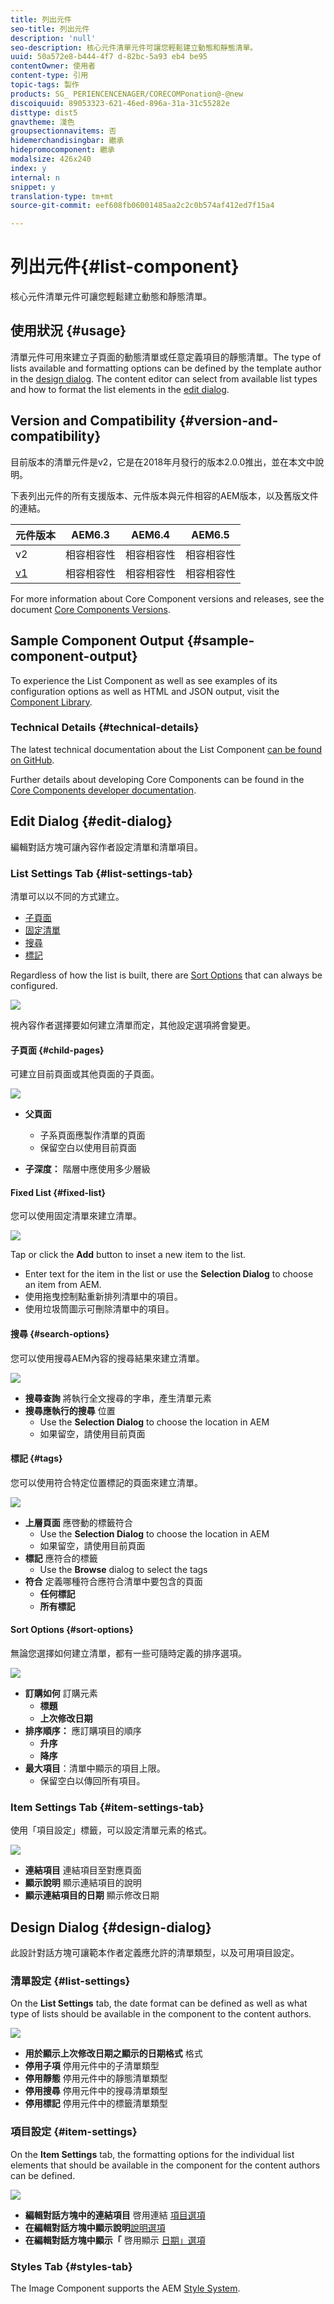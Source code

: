 ```yaml
---
title: 列出元件
seo-title: 列出元件
description: 'null'
seo-description: 核心元件清單元件可讓您輕鬆建立動態和靜態清單。
uuid: 50a572e8-b444-4f7 d-82bc-5a93 eb4 be95
contentOwner: 使用者
content-type: 引用
topic-tags: 製作
products: SG_ PERIENCENCENAGER/CORECOMPonation@-@new
discoiquuid: 89053323-621-46ed-896a-31a-31c55282e
disttype: dist5
gnavtheme: 淺色
groupsectionnavitems: 否
hidemerchandisingbar: 繼承
hidepromocomponent: 繼承
modalsize: 426x240
index: y
internal: n
snippet: y
translation-type: tm+mt
source-git-commit: eef608fb06001485aa2c2c0b574af412ed7f15a4

---
```



# 列出元件{#list-component}

核心元件清單元件可讓您輕鬆建立動態和靜態清單。

## 使用狀況 {#usage}

清單元件可用來建立子頁面的動態清單或任意定義項目的靜態清單。The type of lists available and formatting options can be defined by the template author in the [design dialog](#design-dialog). The content editor can select from available list types and how to format the list elements in the [edit dialog](#edit-dialog).

## Version and Compatibility {#version-and-compatibility}

目前版本的清單元件是v2，它是在2018年月發行的版本2.0.0推出，並在本文中說明。

下表列出元件的所有支援版本、元件版本與元件相容的AEM版本，以及舊版文件的連結。

| 元件版本 | AEM6.3 | AEM6.4 | AEM6.5 |
|--- |--- |--- |--- |
| v2 | 相容相容性 | 相容相容性 | 相容相容性 |
| [v1](list-v1.md) | 相容相容性 | 相容相容性 | 相容相容性 |

For more information about Core Component versions and releases, see the document [Core Components Versions](versions.md).

## Sample Component Output {#sample-component-output}

To experience the List Component as well as see examples of its configuration options as well as HTML and JSON output, visit the [Component Library](http://opensource.adobe.com/aem-core-wcm-components/library/list.html).

### Technical Details {#technical-details}

The latest technical documentation about the List Component [can be found on GitHub](https://github.com/adobe/aem-core-wcm-components/blob/master/content/src/content/jcr_root/apps/core/wcm/components/list/v2/list).

Further details about developing Core Components can be found in the [Core Components developer documentation](developing.md).

## Edit Dialog {#edit-dialog}

編輯對話方塊可讓內容作者設定清單和清單項目。

### List Settings Tab {#list-settings-tab}

清單可以以不同的方式建立。

* [子頁面](#child-pages)
* [固定清單](#fixed-list)
* [搜尋](#search-options)
* [標記](#tags)

Regardless of how the list is built, there are [Sort Options](#sort-options) that can always be configured.

![](assets/chlimage_1-38.png)

視內容作者選擇要如何建立清單而定，其他設定選項將會變更。

#### 子頁面 {#child-pages}

可建立目前頁面或其他頁面的子頁面。

![](assets/chlimage_1-39.png)

* **父頁面**
   * 子系頁面應製作清單的頁面
   * 保留空白以使用目前頁面

* **子深度：** 階層中應使用多少層級

#### Fixed List {#fixed-list}

您可以使用固定清單來建立清單。

![](assets/chlimage_1-40.png)

Tap or click the **Add** button to inset a new item to the list.

* Enter text for the item in the list or use the **Selection Dialog** to choose an item from AEM.
* 使用拖曳控制點重新排列清單中的項目。
* 使用垃圾筒圖示可刪除清單中的項目。

#### 搜尋 {#search-options}

您可以使用搜尋AEM內容的搜尋結果來建立清單。

![](assets/chlimage_1-41.png)

* **搜尋查詢** 將執行全文搜尋的字串，產生清單元素
* **搜尋應執行的搜尋** 位置
   * Use the **Selection Dialog** to choose the location in AEM
   * 如果留空，請使用目前頁面

#### 標記 {#tags}

您可以使用符合特定位置標記的頁面來建立清單。

![](assets/chlimage_1-42.png)

* **上層頁面** 應啓動的標籤符合
   * Use the **Selection Dialog** to choose the location in AEM
   * 如果留空，請使用目前頁面
* **標記** 應符合的標籤
   * Use the **Browse** dialog to select the tags
* **符合** 定義哪種符合應符合清單中要包含的頁面
   * **任何標記**
   * **所有標記**

#### Sort Options {#sort-options}

無論您選擇如何建立清單，都有一些可隨時定義的排序選項。

![](assets/chlimage_1-43.png)

* **訂購如何** 訂購元素
   * **標題**
   * **上次修改日期**
* **排序順序：** 應訂購項目的順序
   * **升序**
   * **降序**
* **最大項目**：清單中顯示的項目上限。
   * 保留空白以傳回所有項目。

### Item Settings Tab {#item-settings-tab}

使用「項目設定」標籤，可以設定清單元素的格式。

![](assets/chlimage_1-44.png)

* **連結項目** 連結項目至對應頁面
* **顯示說明** 顯示連結項目的說明
* **顯示連結項目的日期** 顯示修改日期

## Design Dialog {#design-dialog}

此設計對話方塊可讓範本作者定義應允許的清單類型，以及可用項目設定。

### 清單設定 {#list-settings}

On the **List Settings** tab, the date format can be defined as well as what type of lists should be available in the component to the content authors.

![](assets/chlimage_1-45.png)

* **用於顯示上次修改日期之顯示的日期格式** 格式
* **停用子項** 停用元件中的子清單類型
* **停用靜態** 停用元件中的靜態清單類型
* **停用搜尋** 停用元件中的搜尋清單類型
* **停用標記** 停用元件中的標籤清單類型

### 項目設定 {#item-settings}

On the **Item Settings** tab, the formatting options for the individual list elements that should be available in the component for the content authors can be defined.

![](assets/chlimage_1-46.png)

* **編輯對話方塊中的連結項目** 啓用連結 [項目選項](#edit-dialog)
* **在編輯對話方塊中顯示說明**[說明選項](#edit-dialog)
* **在編輯對話方塊中顯示「** 啓用顯示 [日期」選項](#edit-dialog)

### Styles Tab {#styles-tab}

The Image Component supports the AEM [Style System](authoring.md#component-styling).